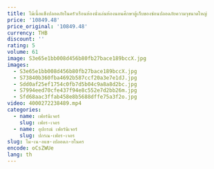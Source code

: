 ```yaml
---
title: ไม้เนื้อแข็งปลอดภัยในครัวเรือนห้องนั่งเล่นห้องนอนศึกษาตู้เก็บของซ่อนปลอดภัยความจุขนาดใหญ่
price: '10849.48'
price_original: '10849.48'
currency: THB
discount: ''
rating: 5
volume: 61
image: S3e65e1bb008d456b80fb27bace189bccX.jpg
images:
  - S3e65e1bb008d456b80fb27bace189bccX.jpg
  - S73840b360fba4692b587ccf20a3e7e1dJ.jpg
  - Sdd0af25ef1754c0fb7d5b04c9a8a8d2bc.jpg
  - S7994eed70cfe437f94e8c552e7d2bb26m.jpg
  - Sfd68aac3ffab458e8b5688dffe75a3f2o.jpg
video: 4000272238489.mp4
categories:
  - name: เฟอร์นิเจอร์
    slug: เฟอร-เจอร
  - name: อุปกรณ์ เฟอร์นิเจอร์
    slug: ปกรณ-เฟอร-เจอร
slug: ไม-เน-อแข-งปลอดภ-ยในคร
encode: oCsZWUe
lang: th
---
```

  